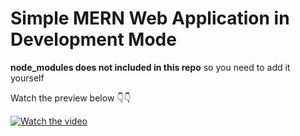 # Simple MERN Web Application in Development Mode

**node_modules does not included in this repo** so you need to add it yourself

Watch the preview below 👇👇

[![Watch the video](https://github.com/bitacode/images/blob/main/placeholder.jpg)](https://youtu.be/vt5fpE0bzSY)
